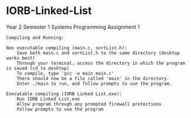 # IORB-Linked-List
Year 2 Semester 1 Systems Programming Assignment 1

	Compiling and Running:
	
	Non executable compiling (main.c, sortList.h):
		Save both main.c and sortList.h to the same directory (desktop works best)
		Through your terminal, access the directory in which the program is saved (cd to desktop)
		To compile, type 'gcc -o main main.c'
		There should now be a file called 'main' in the directory.
		Enter ./main to run, and follow prompts to use the program.
	
	Executable compiling (IORB Linked List.exe):
		Run IORB Linked List.exe
		Allow program through any prompted firewall protections
		Follow prompts to use the program
